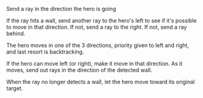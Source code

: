 Send a ray in the direction the hero is going

If the ray hits a wall, send another ray to the hero's left to see if it's possible to move in that direction. If not, send a ray to the right. If not, send a ray behind.

The hero moves in one of the 3 directions, priority given to left and right, and last resort is backtracking.

If the hero can move left (or right), make it move in that direction. As it moves, send out rays in the direction of the detected wall. 

When the ray no longer detects a wall, let the hero move toward its original target.
